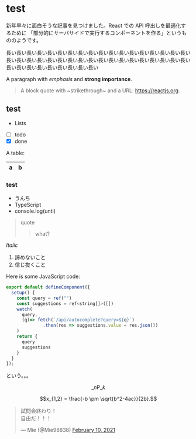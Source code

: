 # test

新年早々に面白そうな記事を見つけました。React での API 呼出しを最適化するために 「部分的にサーバサイドで実行するコンポーネントを作る」というもののようです。

長い長い長い長い長い長い長い長い長い長い長い長い長い長い長い長い長い長い長い長い長い長い長い長い長い長い長い長い長い長い長い長い長い長い長い長い長い長い長い長い長い長い長い長い長い

A paragraph with _emphasis_ and **strong importance**.

> A block quote with ~strikethrough~ and a URL: https://reactjs.org.

## test

- Lists
- [ ] todo
- [x] done

A table:

| a   | b   |
| --- | --- |

### test

- うんち
- TypeScript
- console.log(unti)

> quote
>
> > what?

_Italic_

1. 諦めないこと
2. 信じ抜くこと

Here is some JavaScript code:

```js
export default defineComponent({
  setup() {
    const query = ref("")
    const suggestions = ref<string[]>([])
    watch(
      query,
      (q)=> fetch(`/api/autocomplete?query=${q}`)
              .then(res => suggestions.value = res.json())
    )
    return {
      query
      suggestions
    }
  }
});
```

という。。。

$${}\_n \mathrm{ P }\_k$$

$$x_{1,2} = \frac{-b \pm \sqrt{b^2-4ac}}{2b}.$$

<blockquote class="twitter-tweet"><p lang="ja" dir="ltr">試問会終わり！<br>自由だ！！！</p>&mdash; Mie (@Mie98838) <a href="https://twitter.com/Mie98838/status/1359364949928079360?ref_src=twsrc%5Etfw">February 10, 2021</a></blockquote> <script async src="https://platform.twitter.com/widgets.js" charset="utf-8"></script>
